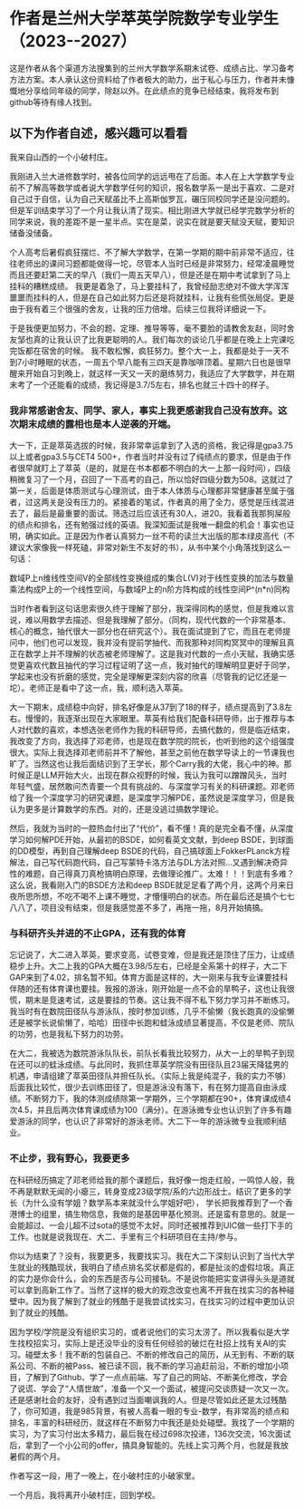 # 作者是兰州大学萃英学院数学专业学生（2023--2027）

这是作者从各个渠道方法搜集到的兰州大学数学系期末试卷、成绩占比、学习备考方法方案。本人承认这份资料给了作者极大的助力，出于私心与压力，作者并未慷慨地分享给同年级的同学，除赵以外。在此绩点的竞争已经结束，我将发布到github等待有缘人找到。

以下为作者自述，感兴趣可以看看
-----------------------------------------------------
我来自山西的一个小破村庄。

我刚进入兰大进修数学时，被各位同学的远远甩在了后面。本人在上大学数学专业前不了解高等数学或者说大学数学任何的知识，报名数学系一是出于喜欢、二是对自己过于自信，认为自己天赋虽比不上高斯伽罗瓦，碾压同校同学还是没问题的。但是军训结束学习了一个月让我认清了现实。相比刚进大学就已经学完数学分析的同学来说，我的差距不是一星半点。实在是菜，说实在就是要天赋没天赋，要知识储备没储备。

个人高考后暑假疯狂摆烂、不了解大学数学，在第一学期的期中前非常不适应，往往老师出的课间习题都能做得一坨，尽管本人当时已经是非常努力，经常凌晨睡觉而且还要赶第二天的早八（我们一周五天早八），但是还是在期中考试拿到了马上挂科的糟糕成绩。
我更是着急了，马上要挂科了，我曾经励志绝对不做大学浑浑噩噩而挂科的人，但是在自己如此努力后还是将就挂科，让我有些慌张局促。更是由于我有着三个很强的舍友，让我的压力倍增。后续三位我将详细说一下。

于是我便更加努力，不会的题、定理、推导等等，毫不要脸的请教舍友赵，同时舍友邹也真的让我认识了比我更聪明的人。我们每次的谈论几乎都是在晚上上完课吃完饭都在宿舍的时候。
我不敢松懈，疯狂努力。整个大一上，我都是处于一天不到7小时睡眠的状态，一周五个早八能有三四天是靠咖啡顶着。星期六日也是很早醒来开始自习到晚上，就这样一天又一天的磨练努力，我适应了大学数学，并在期末考了一个还能看的成绩，我记得是3.7/5左右，排名也就三十四十的样子。

### 我非常感谢舍友、同学、家人，事实上我更感谢我自己没有放弃。这次期末成绩的露相也是本人逆袭的开端。

大一下，正是萃英选拔的时候，我非常幸运拿到了入选的资格，我记得是gpa3.75以上或者gpa3.5与CET4 500+，作者当时并没有过了纯绩点的要求，但是由于作者很早就盯上了萃英（是的，就是在书本都都不明白的大一上那一段时间），四级稍微复习了一个月，召回了一下高考的自己，所以恰好四级分数为508。这就过了第一关，后面是体质测试与心理测试，由于本人体质与心理都非常健康甚至属于强者，过这两关是没有压力的。紧接着的笔试，作者真的用了全力，感觉是压线混进去了，最后是最重要的面试。筛选过后应该还有30人，进20。我看着我那狗屎般的绩点和排名，还有勉强过线的英语。我深知面试是我唯一翻盘的机会！事实也证明，确实如此。正是因为作者认真努力一丝不苟的读兰大出版的那本绿皮高代（不建议大家像我一样死磕，非常对新生不友好的书），从书中某个小角落找到这么一句话：

数域P上n维线性空间V的全部线性变换组成的集合L(V)对于线性变换的加法与数量乘法构成P上的一个线性空间，与数域P上的n阶方阵构成的线性空间P^(n*n)同构

当时作者看到这句话思索很久终于理解了部分，我深得同构的感觉，但是我难以言说，难以用数学去描述、但是我理解了部分。（同构，现代代数的一个非常基本、核心的概念，抽代很大一部分也在研究这个）。我在面试提到了它，而且在老师提问中，他们也可以发现，我并没有提前学抽代、而我那种对同构冥冥中的理解且真正在数学上并不理解的状态被老师理解了。这是我对代数的一点小天赋，我确实感觉更喜欢代数且抽代的学习过程证明了这一点，我对抽代的理解明显更好于同学，学起来也没有折磨的感觉，完全是理解更深刻内容的欣喜（尽管我的记忆还是一坨）。老师正是看中了这一点，我，顺利选入萃英。

大一下期末，成绩稳中向好，排名好像是从37到了18的样子，绩点提高到了3.8左右。慢慢的，我逐渐出现在大家眼里。萃英有给我们配备科研导师，出于推荐与本人对代数的喜欢，本想选张老师作为我的科研导师，去搞代数的，但是临近结束，我改变了方向，我选择了邓老师，也是现在数学院的院长，也听到他的这个组强度很大。实际上我选择邓老师前并不了解他，甚至之前他在数学导读上的一节课我也旷了。当然这也让我后面结识到了王学长，那个Carry我的大佬，我心中的神。那时候正是LLM开始大火，出现在群众视野的时候，我认为我可以蹭蹭风头，当时年轻气盛，居然敢问杰青要一个具有挑战的、与深度学习有关的科研课题。邓老师给了我一个深度学习的研究课题，是深度学习解PDE，虽然说是深度学习，但是我认为更多是计算数学的东西。对的，还是没逃过搞数学理论。

然后，我就为当时的一腔热血付出了“代价”，看不懂！真的是完全看不懂，从深度学习如何解PDE开始，从最初的BSDE，如何看英文文献，到deep BSDE，到球面的DD模型，再到自己理解deep BSDE的代码，自己搞球面上FokkerPLanck方程解法，自己写代码跑代码，自己写蒙特卡洛方法与DL方法对照...又遇到解决奇异性的难题，自己得真刀真枪搞明白原理，去做理论推广。太难！！！到底有多难？这么说，我看刚入门的BSDE方法和deep BSDE就足足看了两个月，这两个月来日夜所思所想，不吃不喝不上课不睡觉，才懵懂明白的状态。所在最后还是搞个七七八八了，项目没有结束，但是我感觉差不多了，再拖一拖，8月开始搞搞。

### 与科研齐头并进的不止GPA，还有我的体育

忘记说了，大二进入萃英，要求变高，试卷变难，但是我还是顶住了压力，让成绩稳步上升。大二上我的GPA大概在3.98/5左右，已经是全系第十的样子，大二下GAP来到了4.02，排名暂不知。体育方面是这样的，大一刚来与我专业课要挂科伴随的还有体育课也要挂。我报的游泳，刚开始是一点不会的旱鸭子，这也让我很慌，期末是竞速考试，这是要挂的节奏。这让我不得不私下努力学习并不断练习。我当时有在数院田径队与游泳队，按时参加训练，几乎不偷懒（我长跑真的没偷懒还是被学长说偷懒了，哈哈）田径中长跑和蛙泳成绩显著提高，不仅是老师、院队的功劳，也是我私下努力的功劳。

在大二，我被选为数院游泳队队长，前队长看我比较努力，从大一上的旱鸭子到现在还可以的蛙泳成绩。与此同时，我抓住萃英学院没有田径队且23届天降猛男的机遇，申请组建了萃英田径队并担任队长。（实际上我是纯混子，我的实力不够）后面我比较忙，很少去训练田径了，但是游泳没有落下，有在努力提高自由泳成绩。不断努力下，我的体测成绩除第一学期外，三个学期都在90+，体育课成绩4次4.5，并且后两次体育课成绩为100（满分）。在游泳微专业也认识到了许多有趣爱游泳的同学，也认识了非常好的游泳老师。大二下一年的游泳微专业我顺利结业。

### 不止步，我有野心，我要更多

在科研经历搞定了邓老师给我的那个课题后，我好像一炮走红般，一鸣惊人般，我不再是默默无闻的小瘪三，转身变成23级学院/系的六边形战士。结识了更多的学长（为什么没有学姐？数学系本来就没什么学姐好吧），
学长把我推荐到了一个香港博士的组里，搞生物信息，我做的是基因甲基化预测。还是蛮有意思的。就是一会能超过、一会儿超不过sota的感觉不太好。同时还被推荐到UIC做一些打下手的工作。也就是说我现在、大二、手里有三个科研项目在主持/参与。

你以为结束了？没有，我要更多，我要找实习。我在大二下深刻认识到了当代大学生就业的残酷现状，我明白了绩点排名奖状都是假的，都是扯淡的虚假垃圾。真正的实力是你会什么，会的东西是否与公司接轨。不是说你能把实变讲得头头是道就可以拿到高新工作了。当然了这样的极大的观念改变也离不开我在找实习的各种碰壁中。因为我了解到了就业的残酷于是我尝试找实习，在找实习的过程中更加认识到了就业的残酷。

因为学校/学院是没有组织实习的，或者说他们的实习太涝了。所以我看似是大学生找校招实习，实际上是还没毕业的没有任何经验的破烂在社招上找有关AI的实习。碰壁太多！我不断的包装自己、不断的修改自己的简历，从无到有、不断的联系公司、不断的被Pass、被已读不回，我不断的学习追赶前沿，不断的增加小项目，了解到了Github、学了一点点前端、写了自己的网站、不断美化修改，学会了说谎、学会了“人情世故”，准备一个又一个面试，被提问交谈质疑一次又一次。还是感谢社会的友好，没有遇到过当面嘲讽我的人。但是尽管如此还是太过残酷了，你可知道，我是985背景，有被人高看一眼的专业-数学，有非常高的绩点和排名，丰富的科研经历，就这样在不断努力中我还是处处碰壁。我找了一个学期的实习，为了实习付出太多精力，最后我在经过698次投递，136次交流，16次面试后，拿到了一个小公司的offer，搞具身智能的。先线上实习两个月，也就是我放暑假的两个月。

作者写这一段，用了一晚上，在小破村庄的小破家里。

一个月后，我将离开小破村庄，回到学校。
